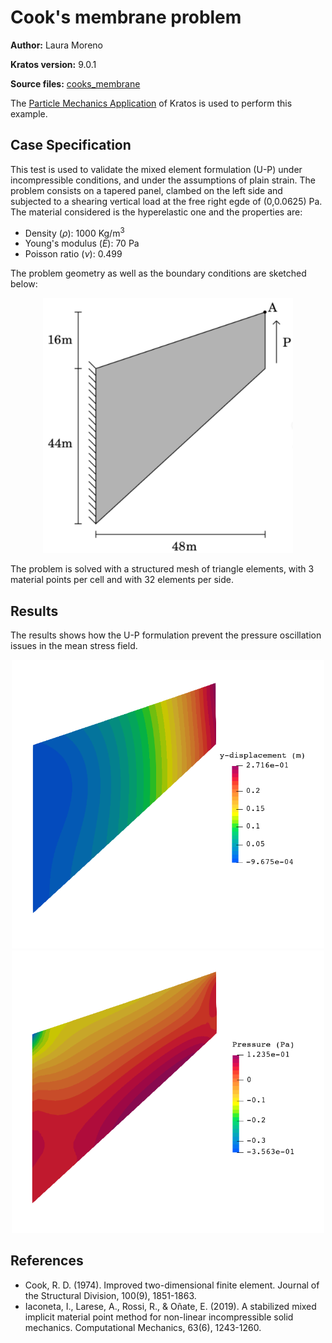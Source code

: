 # Cook's membrane problem
**Author:** Laura Moreno

**Kratos version:** 9.0.1

**Source files:** [cooks_membrane](https://github.com/KratosMultiphysics/Examples/tree/master/particle_mechanics/validation/cooks_membrane/source)

The
[Particle Mechanics Application](https://github.com/KratosMultiphysics/Kratos/tree/master/applications/ParticleMechanicsApplication) of Kratos is used to perform this example.


## Case Specification

This test is used to validate the mixed element formulation (U-P) under incompressible conditions, and under the assumptions of plain strain.
The problem consists on a tapered panel, clambed on the left side and subjected to a shearing vertical load at the free right egde of (0,0.0625) Pa.
The material considered is the hyperelastic one and the properties are:
* Density (_&rho;_): 1000 Kg/m<sup>3</sup>
* Young's modulus (_E_):  70 Pa
* Poisson ratio (_&nu;_): 0.499

The problem geometry as well as the boundary conditions are sketched below:

<p align="center">
  <img src="data/cooks_membrane_geometry.png" alt="Geometry of the problem." width="400" />
</p>

The problem is solved with a structured mesh of triangle elements, with 3 material points per cell and with 32 elements per side.

## Results

The results shows how the U-P formulation prevent the pressure oscillation issues in the mean stress field.

<p align="center">
  <img src="data/cooks_disp.png" alt="Distribution of vertical displacement on the domain" width="500" />
  <img src="data/cooks_press.png" alt="Distribution of pressure field" width="500" />
</p>



## References
- Cook, R. D. (1974). Improved two-dimensional finite element. Journal of the Structural Division, 100(9), 1851-1863.
- Iaconeta, I., Larese, A., Rossi, R., & Oñate, E. (2019). A stabilized mixed implicit material point method for non-linear incompressible solid mechanics. Computational Mechanics, 63(6), 1243-1260.
